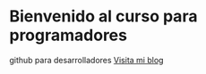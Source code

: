 # Bienvenido al curso para programadores
github para desarrolladores
[Visita mi blog](http://carlossolis.mobi)

